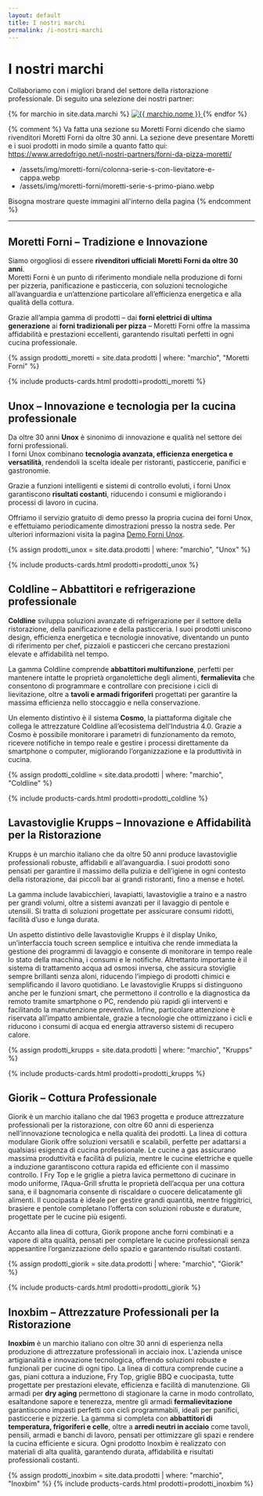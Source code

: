 ```yaml
---
layout: default
title: I nostri marchi
permalink: /i-nostri-marchi
---
```


# I nostri marchi

Collaboriamo con i migliori brand del settore della ristorazione professionale. Di seguito una selezione dei nostri partner:

<div class="grid-marchi">
  {% for marchio in site.data.marchi %}
    <a href="{{ marchio.url }}" target="_blank" class="marchio">
      <img src="/assets/img/loghi-fornitori/{{ marchio.logo }}" alt="{{ marchio.nome }}" />
    </a>
  {% endfor %}
</div>

{% comment %}
Va fatta una sezione su Moretti Forni dicendo che siamo rivenditori Moretti Forni da oltre 30 anni. La sezione deve presentare Moretti e i suoi prodotti in modo simile a quanto fatto qui: https://www.arredofrigo.net/i-nostri-partners/forni-da-pizza-moretti/

- /assets/img/moretti-forni/colonna-serie-s-con-lievitatore-e-cappa.webp
- /assets/img/moretti-forni/moretti-serie-s-primo-piano.webp

Bisogna mostrare queste immagini all'interno della pagina
{% endcomment %}

---

## Moretti Forni – Tradizione e Innovazione

Siamo orgogliosi di essere **rivenditori ufficiali Moretti Forni da oltre 30 anni**.  
Moretti Forni è un punto di riferimento mondiale nella produzione di forni per pizzeria, panificazione e pasticceria, con soluzioni tecnologiche all’avanguardia e un’attenzione particolare all’efficienza energetica e alla qualità della cottura.

Grazie all’ampia gamma di prodotti – dai **forni elettrici di ultima generazione** ai **forni tradizionali per pizza** – Moretti Forni offre la massima affidabilità e prestazioni eccellenti, garantendo risultati perfetti in ogni cucina professionale.


{% assign prodotti_moretti = site.data.prodotti | where: "marchio", "Moretti Forni"  %}
  
{% include products-cards.html 
   prodotti=prodotti_moretti
%}

## Unox – Innovazione e tecnologia per la cucina professionale

Da oltre 30 anni **Unox** è sinonimo di innovazione e qualità nel settore dei forni professionali.  
I forni Unox combinano **tecnologia avanzata, efficienza energetica e versatilità**, rendendoli la scelta ideale per ristoranti, pasticcerie, panifici e gastronomie.  

Grazie a funzioni intelligenti e sistemi di controllo evoluti, i forni Unox garantiscono **risultati costanti**, riducendo i consumi e migliorando i processi di lavoro in cucina.

Offriamo il servizio gratuito di demo presso la propria cucina dei forni Unox, e effettuiamo periodicamente dimostrazioni presso la nostra sede. Per ulteriori informazioni visita la pagina [Demo Forni Unox](/demo-forni-unox).

{% assign prodotti_unox = site.data.prodotti | where: "marchio", "Unox"  %}
  
{% include products-cards.html 
   prodotti=prodotti_unox
%}

## Coldline – Abbattitori e refrigerazione professionale

**Coldline** sviluppa soluzioni avanzate di refrigerazione per il settore della ristorazione, della panificazione e della pasticceria. I suoi prodotti uniscono design, efficienza energetica e tecnologie innovative, diventando un punto di riferimento per chef, pizzaioli e pasticceri che cercano prestazioni elevate e affidabilità nel tempo.

La gamma Coldline comprende **abbattitori multifunzione**, perfetti per mantenere intatte le proprietà organolettiche degli alimenti, **fermalievita** che consentono di programmare e controllare con precisione i cicli di lievitazione, oltre a **tavoli e armadi frigoriferi** progettati per garantire la massima efficienza nello stoccaggio e nella conservazione.  

Un elemento distintivo è il sistema **Cosmo**, la piattaforma digitale che collega le attrezzature Coldline all’ecosistema dell’Industria 4.0. Grazie a Cosmo è possibile monitorare i parametri di funzionamento da remoto, ricevere notifiche in tempo reale e gestire i processi direttamente da smartphone o computer, migliorando l’organizzazione e la produttività in cucina.


{% assign prodotti_coldline = site.data.prodotti | where: "marchio", "Coldline" %}
  
{% include products-cards.html 
   prodotti=prodotti_coldline
%}


## Lavastoviglie Krupps – Innovazione e Affidabilità per la Ristorazione

Krupps è un marchio italiano che da oltre 50 anni produce lavastoviglie professionali robuste, affidabili e all’avanguardia. I suoi prodotti sono pensati per garantire il massimo della pulizia e dell’igiene in ogni contesto della ristorazione, dai piccoli bar ai grandi ristoranti, fino a mense e hotel.

La gamma include lavabicchieri, lavapiatti, lavastoviglie a traino e a nastro per grandi volumi, oltre a sistemi avanzati per il lavaggio di pentole e utensili. Si tratta di soluzioni progettate per assicurare consumi ridotti, facilità d’uso e lunga durata.

Un aspetto distintivo delle lavastoviglie Krupps è il display Uniko, un’interfaccia touch screen semplice e intuitiva che rende immediata la gestione dei programmi di lavaggio e consente di monitorare in tempo reale lo stato della macchina, i consumi e le notifiche. Altrettanto importante è il sistema di trattamento acqua ad osmosi inversa, che assicura stoviglie sempre brillanti senza aloni, riducendo l’impiego di prodotti chimici e semplificando il lavoro quotidiano. Le lavastoviglie Krupps si distinguono anche per le funzioni smart, che permettono il controllo e la diagnostica da remoto tramite smartphone o PC, rendendo più rapidi gli interventi e facilitando la manutenzione preventiva. Infine, particolare attenzione è riservata all’impatto ambientale, grazie a tecnologie che ottimizzano i cicli e riducono i consumi di acqua ed energia attraverso sistemi di recupero calore.

{% assign prodotti_krupps = site.data.prodotti | where: "marchio", "Krupps" %}
  
{% include products-cards.html 
   prodotti=prodotti_krupps
%}

## Giorik – Cottura Professionale

Giorik è un marchio italiano che dal 1963 progetta e produce attrezzature professionali per la ristorazione, con oltre 60 anni di esperienza nell’innovazione tecnologica e nella qualità dei prodotti. La linea di cottura modulare Giorik offre soluzioni versatili e scalabili, perfette per adattarsi a qualsiasi esigenza di cucina professionale. Le cucine a gas assicurano massima produttività e facilità di pulizia, mentre le cucine elettriche e quelle a induzione garantiscono cottura rapida ed efficiente con il massimo controllo. I Fry Top e le griglie a pietra lavica permettono di cucinare in modo uniforme, l’Aqua-Grill sfrutta le proprietà dell’acqua per una cottura sana, e il bagnomaria consente di riscaldare o cuocere delicatamente gli alimenti. Il cuocipasta è ideale per gestire grandi quantità, mentre friggitrici, brasiere e pentole completano l’offerta con soluzioni robuste e durature, progettate per le cucine più esigenti.  

Accanto alla linea di cottura, Giorik propone anche forni combinati e a vapore di alta qualità, pensati per completare le cucine professionali senza appesantire l’organizzazione dello spazio e garantendo risultati costanti.

{% assign prodotti_giorik = site.data.prodotti | where: "marchio", "Giorik" %}
  
{% include products-cards.html 
   prodotti=prodotti_giorik
%}

## Inoxbim – Attrezzature Professionali per la Ristorazione

**Inoxbim** è un marchio italiano con oltre 30 anni di esperienza nella produzione di attrezzature professionali in acciaio inox. L'azienda unisce artigianalità e innovazione tecnologica, offrendo soluzioni robuste e funzionali per cucine di ogni tipo. La linea di cottura comprende cucine a gas, piani cottura a induzione, Fry Top, griglie BBQ e cuocipasta, tutte progettate per prestazioni elevate, efficienza e facilità di manutenzione. Gli armadi per **dry aging** permettono di stagionare la carne in modo controllato, esaltandone sapore e tenerezza, mentre gli armadi **fermalievitazione** garantiscono impasti perfetti con cicli programmabili, ideali per panifici, pasticcerie e pizzerie. La gamma si completa con **abbattitori di temperatura, frigoriferi e celle**, oltre a **arredi neutri in acciaio** come tavoli, pensili, armadi e banchi di lavoro, pensati per ottimizzare gli spazi e rendere la cucina efficiente e sicura. Ogni prodotto Inoxbim è realizzato con materiali di alta qualità, garantendo durata, affidabilità e risultati professionali costanti.

{% assign prodotti_inoxbim = site.data.prodotti | where: "marchio", "Inoxbim" %}
{% include products-cards.html 
   prodotti=prodotti_inoxbim
%}
